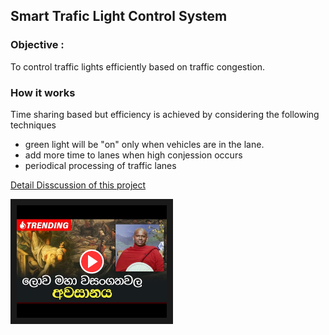 ## Smart Trafic Light Control System

### Objective :
To control traffic lights efficiently based on traffic congestion. 

### How it works 
   Time sharing based but efficiency is achieved by considering the following 
   techniques
   - green light will be "on" only when vehicles are in the lane.
   - add more time to lanes when high conjession occurs
   - periodical processing of traffic lanes
             

[Detail Disscussion of this project](readme.pdf) 

<a href="https://www.youtube.com/watch?v=SNN4s4HEaW4&t=219s&ab_channel=ShraddhaTV" target="_blank"><img src="image.png" alt="IMAGE ALT TEXT HERE" width="240" height="180" border="10" /></a>

